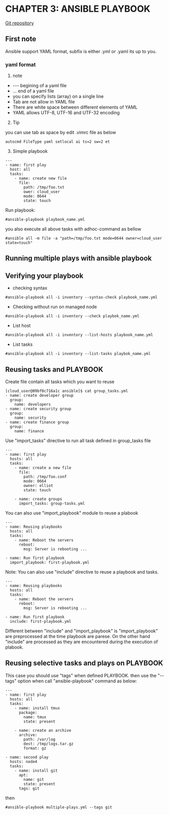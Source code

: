 # CHAPTER 3: ANSIBLE PLAYBOOK

[Git repository](https://github.com/kabary/rhce8?ref=linuxhandbook.com)

## First note
Ansible support YAML format, subfix is either .yml or .yaml its up to you.

### yaml format

1. note

- --- begining of a yaml file
- ... end of a yaml file
- you can specify lists (array) on a single line
- Tab are not allow in YAML file
- There are white space between different elements of YAML
- YAML allows UTF-8, UTF-16 and UTF-32 encoding

2. Tip

you can use tab as space by edit .vimrc  file as below

`autocmd FileType yaml setlocal ai ts=2 sw=2 et`

3. Simple playbook

```
---
- name: first play
  host: all
  tasks:
    - name: create new file
      file:
        path: /tmp/foo.txt
        ower: cloud_user
        mode: 0644
        state: touch
```

Run playbook:

`#ansible-playbook playbook_name.yml`

you also execute all above tasks with adhoc-command as bellow

`#ansible all -m file -a "path=/tmp/foo.txt mode=0644 owner=cloud_user state=touch"`

## Running multiple plays with ansible playbook

## Verifying your playbook

- checking syntax

`#ansible-playbook all -i inventory --syntax-check playbook_name.yml`

- Checking without run on managed node 

`#ansible-playbook all -i inventory --check playbok_name.yml`

- List host 

`#ansible-playbook all -i inventory --list-hosts playbook_name.yml`

- List tasks

`#ansible-playbook all -i inventory --list-tasks playbok_name.yml`

## Reusing tasks and PLAYBOOK

Create file contain all tasks which you want to reuse

```
[cloud_user@09bf0c716a1c ansible]$ cat group_tasks.yml
- name: create developer group
  group:
    name: developers
- name: create security group
  group:
    name: security
- name: create finance group
  group:
    name: finance
```

Use "import_tasks" directive to run all task defined in group_tasks file

```
---
- name: first play
  hosts: all
  tasks: 
    - name: create a new file
      file:
        path: /tmp/foo.conf
        mode: 0664
        owner: elliot
        state: touch
    
    - name: create groups
      import_tasks: group-tasks.yml
```

You can also use "import_playbook" module to reuse a plabook

```
---
- name: Reusing playbooks
  hosts: all
  tasks:
    - name: Reboot the servers
      reboot:
        msg: Server is rebooting ...

- name: Run first playbook
  import_playbook: first-playbook.yml
```

Note: You can also use "include" directive to reuse a playbook and tasks.

```
---
- name: Reusing playbooks
  hosts: all
  tasks:
    - name: Reboot the servers
      reboot:
        msg: Server is rebooting ...

- name: Run first playbook
  include: first-playbook.yml
```

Different between "include" and "import_playbook" is "import_playbook" are preprocessed at the time playbook are parese. On the other hand "include" are processed as they are encountered during the execution of plabook.

## Reusing selective tasks and plays on PLAYBOOK

This case you should use "tags" when defined PLAYBOOK. then use the "--tags" option when call "ansible-playbook" command as below:

```
---
- name: first play
  hosts: all
  tasks:
    - name: install tmux
      package:
        name: tmux
        state: present
    
    - name: create an archive
      archive:
        path: /var/log
        dest: /tmp/logs.tar.gz
        format: gz

- name: second play
  hosts: node4
  tasks:
    - name: install git
      apt:
        name: git
        state: present
      tags: git
```

then

`#ansible-playbook multiple-plays.yml --tags git`

